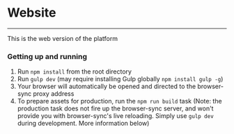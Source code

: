 # Website
***
This is the web version of the platform

### Getting up and running

1. Run `npm install` from the root directory
2. Run `gulp dev` (may require installing Gulp globally `npm install gulp -g`)
3. Your browser will automatically be opened and directed to the browser-sync proxy address
4. To prepare assets for production, run the `npm run build` task (Note: the production task does not fire up the browser-sync server, and won't provide you with browser-sync's live reloading. Simply use `gulp dev` during development. More information below)
